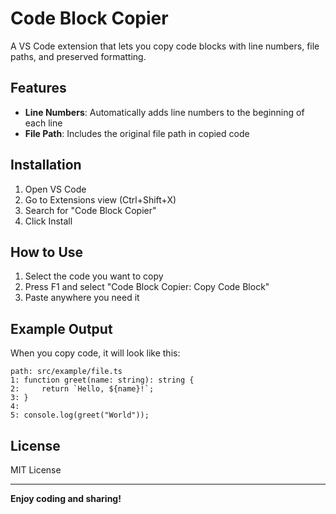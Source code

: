 # Code Block Copier

A VS Code extension that lets you copy code blocks with line numbers, file paths, and preserved formatting.

## Features

- **Line Numbers**: Automatically adds line numbers to the beginning of each line
- **File Path**: Includes the original file path in copied code

## Installation

1. Open VS Code
2. Go to Extensions view (Ctrl+Shift+X)
3. Search for "Code Block Copier"
4. Click Install

## How to Use

1. Select the code you want to copy
2. Press F1 and select "Code Block Copier: Copy Code Block"
3. Paste anywhere you need it


## Example Output

When you copy code, it will look like this:

```
path: src/example/file.ts
1: function greet(name: string): string {
2:     return `Hello, ${name}!`;
3: }
4: 
5: console.log(greet("World"));
```

## License

MIT License

---

**Enjoy coding and sharing!**